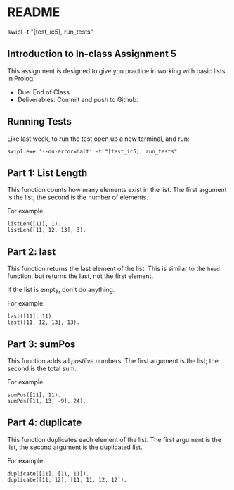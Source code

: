 # README
swipl -t "[test_ic5],  run_tests"
## Introduction to In-class Assignment 5

This assignment is designed to give you practice in working with basic lists in Prolog.

- Due: End of Class
- Deliverables: Commit and push to Github. 

## Running Tests

Like last week, to run the test open up a new terminal, and run:

    swipl.exe '--on-error=halt' -t "[test_ic5], run_tests"

## Part 1: List Length

This function counts how many elements exist in the list. The first argument is the list; the second is the number of elements. 

For example:

    listLen([11], 1).
    listLen([11, 12, 13], 3).

## Part 2: last

This function returns the last element of the list. This is similar to the `head` function, but returns the last, not the first element.

If the list is empty, don't do anything.

For example:

    last([11], 11).
    last([11, 12, 13], 13).

## Part 3: sumPos

This function adds all *postiive* numbers. The first argument is the list; the second is the total sum.

For example:

    sumPos([11], 11).
    sumPos([11, 13, -9], 24).

## Part 4: duplicate

This function duplicates each element of the list. The first argument is the list, the second argument is the duplicated list.

For example:

    duplicate([11], [11, 11]).
    duplicate([11, 12], [11, 11, 12, 12]).

